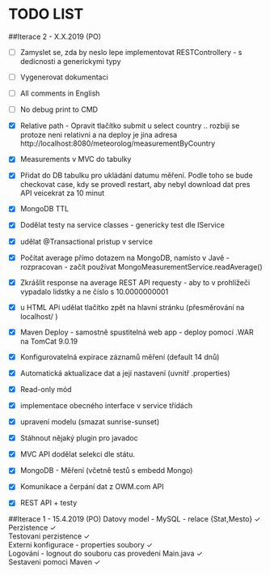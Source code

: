 ﻿# TODO LIST

##Iterace 2 - X.X.2019 (PO)
- [ ] Zamyslet se, zda by neslo lepe implementovat RESTControllery - s dedicnosti a generickymi typy  <br />
- [ ] Vygenerovat dokumentaci
- [ ] All comments in English
- [ ] No debug print to CMD

- [x] Relative path - Opravit tlačítko submit u select country .. rozbiji se protoze neni relativni a na deploy je jina adresa http://localhost:8080/meteorolog/measurementByCountry <br />
- [x] Measurements v MVC do tabulky
- [x] Přidat do DB tabulku pro ukládání datumu měření. Podle toho se bude checkovat case, kdy se provedl restart, aby nebyl download dat pres API veicekrat za 10 minut
- [x] MongoDB TTL
- [x] Dodělat testy na service classes - genericky test dle IService
- [x] udělat @Transactional pristup v service
- [x] Počítat average přímo dotazem na MongoDB, namísto v Javě - rozpracovan - začít používat MongoMeasurementService.readAverage()<br />
- [x] Zkrášlit response na average REST API requesty - aby to v prohlížeči vypadalo lidstky a ne číslo s 10.0000000001 <br />
- [x] u HTML APi udělat tlačítko zpět na hlavní stránku (přesměrování na localhost/ )
- [x] Maven Deploy - samostně spustitelná web app - deploy pomocí .WAR na TomCat 9.0.19 <br /> 
- [x] Konfigurovatelná expirace záznamů měření (default 14 dnů) <br />
- [x] Automatická aktualizace dat a její nastavení (uvnitř .properties) <br />
- [x] Read-only mód <br />
- [x] implementace obecného interface v service třídách
- [x] upravení modelu (smazat sunrise-sunset)   <br />
- [x] Stáhnout nějaký plugin pro javadoc <br />
- [x] MVC API dodělat selekci dle státu.<br />
- [x] MongoDB - Měření  (včetně testů s embedd Mongo)<br />
- [x] Komunikace a čerpání dat z OWM.com API<br />
- [x] REST API + testy<br />

##Iterace 1 - 15.4.2019 (PO)
Datovy model - MySQL - relace {Stat,Mesto} ✓<br />
Perzistence ✓<br />
Testovani perzistence ✓<br />
Externi konfigurace - properties soubory ✓<br />
Logování - lognout do souboru cas provedeni Main.java ✓<br />
Sestaveni pomoci Maven ✓<br /> 
